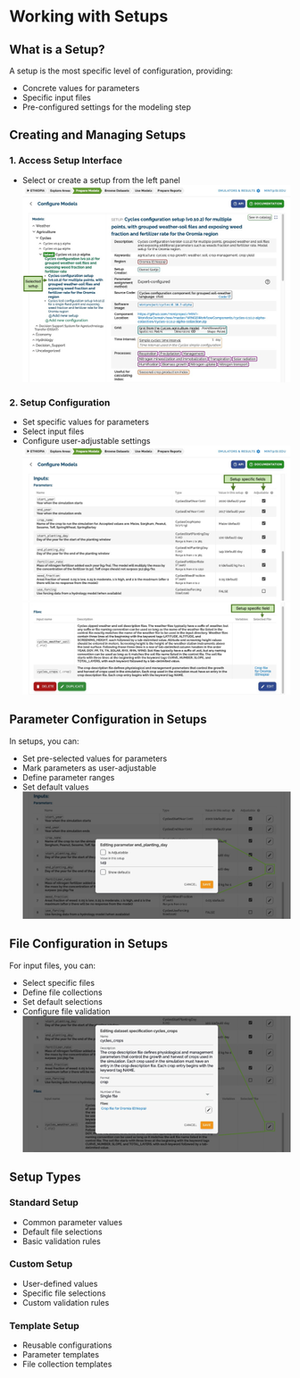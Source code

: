 # Working with Setups

## What is a Setup?

A setup is the most specific level of configuration, providing:

- Concrete values for parameters
- Specific input files
- Pre-configured settings for the modeling step

## Creating and Managing Setups

### 1. Access Setup Interface

- Select or create a setup from the left panel
  ![](../../figures/walkthrough/35.png)

### 2. Setup Configuration

- Set specific values for parameters
- Select input files
- Configure user-adjustable settings
  ![](../../figures/walkthrough/36.png)
  ![](../../figures/walkthrough/37.png)

## Parameter Configuration in Setups

In setups, you can:

- Set pre-selected values for parameters
- Mark parameters as user-adjustable
- Define parameter ranges
- Set default values
  ![](../../figures/walkthrough/38.png)

## File Configuration in Setups

For input files, you can:

- Select specific files
- Define file collections
- Set default selections
- Configure file validation
  ![](../../figures/walkthrough/39.png)

## Setup Types

### Standard Setup

- Common parameter values
- Default file selections
- Basic validation rules

### Custom Setup

- User-defined values
- Specific file selections
- Custom validation rules

### Template Setup

- Reusable configurations
- Parameter templates
- File collection templates
